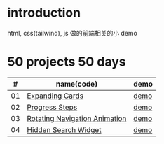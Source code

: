 # introduction

html, css(tailwind), js 做的前端相关的小 demo

# 50 projects 50 days

| #   | name(code)                                                                                      | demo                                                                                                 |
| --- | ----------------------------------------------------------------------------------------------- | ---------------------------------------------------------------------------------------------------- |
| 01  | [Expanding Cards](50projects50days/day1-expanding-cards/index.html)                             | [demo](https://lblinm.github.io/simple-projects/50projects50days/day1-expanding-cards)               |
| 02  | [Progress Steps](50projects50days/day2-progress-steps/index.html)                               | [demo](https://lblinm.github.io/simple-projects/50projects50days/day2-progress-steps)                |
| 03  | [Rotating Navigation Animation](50projects50days/day3-rotating-navigation-animation/index.html) | [demo](https://lblinm.github.io/simple-projects/50projects50days/day3-rotating-navigation-animation) |
| 04  | [Hidden Search Widget](50projects50days/day4-hidden-search-widget/index.html)                   | [demo](https://lblinm.github.io/simple-projects/50projects50days/day4-hidden-search-widget)          |
